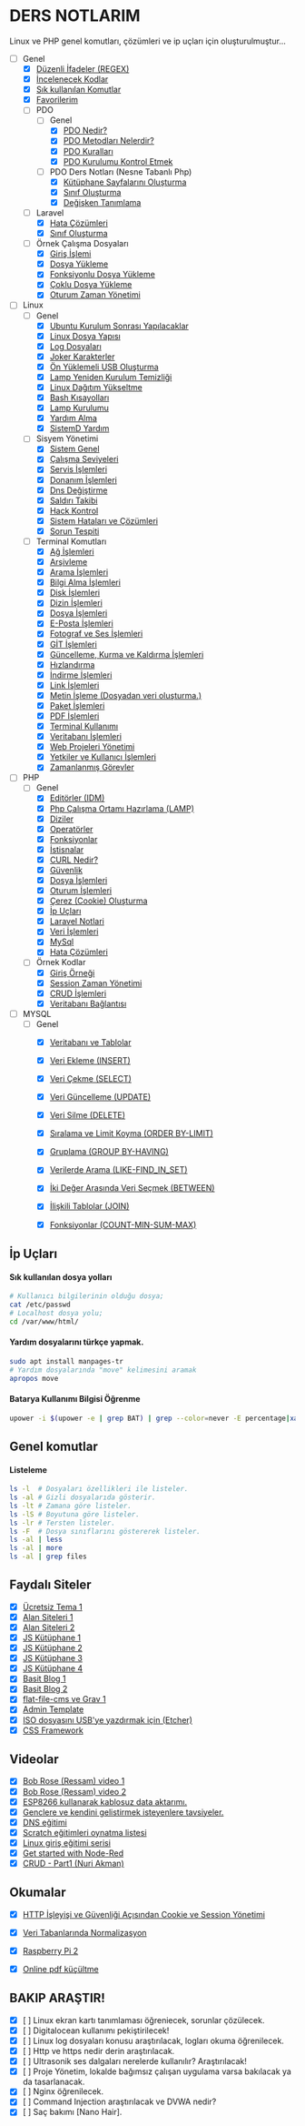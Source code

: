 # DERS NOTLARIM

Linux ve PHP genel komutları, çözümleri ve ip uçları için oluşturulmuştur...

- [ ] Genel	
	- [X] [Düzenli İfadeler (REGEX)](dosyalar/genel-duzenli-ifadeler.md)
	- [X] [İncelenecek Kodlar](dosyalar/genel-incelenecekler.md)
	- [X] [Sık kullanılan Komutlar](dosyalar/genel-kullanilan-komutlar.md)
	- [X] [Favorilerim](dosyalar/genel-favorilerim.md)
	- [ ] PDO
		- [ ] Genel
			- [X] [PDO Nedir?](dosyalar/php-pdo-nedir.md)
			- [X] [PDO Metodları Nelerdir?](dosyalar/php-pdo-metodlari.md)
			- [X] [PDO Kuralları](dosyalar/php-pdo-kurallar.md)
			- [X] [PDO Kurulumu Kontrol Etmek](dosyalar/php-pdo-kontrol.md)
		- [ ] PDO Ders Notları (Nesne Tabanlı Php)
			- [X] [Kütüphane Sayfalarını Oluşturma](dosyalar/php-ornek-proje-yapisi.md)
			- [X] [Sınıf Oluşturma](dosyalar/php-pdo-sinif-olusturma.md)
			- [X] [Değişken Tanımlama](dosyalar/php-degisken-tanimlama.md)
	- [ ] Laravel
		- [X] [Hata Çözümleri](dosyalar/hata-cozumleri.md)
		- [X] [Sınıf Oluşturma](dosyalar/pdo-sinif-olusturma.md)
	- [ ] Örnek Çalışma Dosyaları
		- [X] [Giriş İşlemi](ornekler/girisIslemi)
		- [X] [Dosya Yükleme](ornekler/dosyaYukleme)
		- [X] [Fonksiyonlu Dosya Yükleme](ornekler/fonksiyonluDosyaYukleme)
		- [X] [Çoklu Dosya Yükleme](ornekler/cokluDosyaYukleme)
		- [X] [Oturum Zaman Yönetimi](ornekler/oturumZamanYonetimi)
- [ ] Linux
	- [ ] Genel
		- [X] [Ubuntu Kurulum Sonrası Yapılacaklar](dosyalar/linux-kurulum-sonrasi-islemler.md)
		- [X] [Linux Dosya Yapısı](dosyalar/linux-dosya-yapisi.md)
		- [X] [Log Dosyaları](dosyalar/linux-log-dosyalari.md)
		- [X] [Joker Karakterler](dosyalar/linux-joker-karakterler.md)
		- [X] [Ön Yüklemeli USB Oluşturma](dosyalar/linux-usb-olusturma.md)
		- [X] [Lamp Yeniden Kurulum Temizliği](dosyalar/linux-lamp-temizlik.md)
		- [X] [Linux Dağıtım Yükseltme](dosyalar/linux-yukseltme.md)
		- [X] [Bash Kısayolları](dosyalar/linux-bash-kisayollari.md)
		- [X] [Lamp Kurulumu](dosyalar/linux-lamp-kurulumu.md)
		- [X] [Yardım Alma](dosyalar/linux-yardim-alma.md)
		- [X] [SistemD Yardım](dosyalar/linux-systemd-help.md)
	- [ ] Sisyem Yönetimi
		- [X] [Sistem Genel](dosyalar/linux-sistem-islemleri.md)
		- [X] [Çalışma Seviyeleri](dosyalar/linux-calisma-seviyeleri.md)
		- [X] [Servis İşlemleri](dosyalar/linux-servis-islemleri.md)
		- [X] [Donanım İşlemleri](dosyalar/linux-donanim-islemleri.md)
		- [X] [Dns Değiştirme](dosyalar/linux-dns-degistirme.md)
		- [X] [Saldırı Takibi](dosyalar/linux-saldiri-takibi.md)
		- [X] [Hack Kontrol](dosyalar/linux-hack-kontrol.md)
		- [X] [Sistem Hataları ve Çözümleri](dosyalar/linux-sistem-hatalari.md)
		- [X] [Sorun Tespiti](dosyalar/linux-sorun-tespiti.md)
	- [ ] Terminal Komutları
		- [X] [Ağ İşlemleri](dosyalar/linux-ag-islemleri.md)
		- [X] [Arşivleme](dosyalar/linux-dosya-arsivleme.md)
		- [X] [Arama İşlemleri](dosyalar/linux-arama-islemleri.md)
		- [X] [Bilgi Alma İşlemleri](dosyalar/linux-bilgi-alma.md)
		- [X] [Disk İşlemleri](dosyalar/linux-disk-islemleri.md)
		- [X] [Dizin İşlemleri](dosyalar/linux-dizi-komutlari.md)
		- [X] [Dosya İşlemleri](dosyalar/linux-dosya-yonetimi.md)
		- [X] [E-Posta İşlemleri](dosyalar/linux-e-posta-islemleri.md)
		- [X] [Fotograf ve Ses İşlemleri](dosyalar/linux-fotograf-ses.md)
		- [X] [GİT İşlemleri](dosyalar/git-islemleri.md)
		- [X] [Güncelleme, Kurma ve Kaldırma İşlemleri](dosyalar/linux-guncel-kur-kaldir.md)
		- [X] [Hızlandırma](dosyalar/linux-hizlandirma.md)
		- [X] [İndirme İşlemleri](dosyalar/linux-indirme-islemleri.md)
		- [X] [Link İşlemleri](dosyalar/linux-link-islemleri.md)
		- [X] [Metin İşleme (Dosyadan veri oluşturma.)](dosyalar/linux-metin-isleme.md)
		- [X] [Paket İşlemleri](dosyalar/linux-paketler.md)
		- [X] [PDF İşlemleri](dosyalar/linux-pdf-islemleri.md)
		- [X] [Terminal Kullanımı](dosyalar/linux-terminal-kullanimi.md)
		- [X] [Veritabanı İşlemleri](dosyalar/linux-veri-tabani.md)
		- [X] [Web Projeleri Yönetimi](dosyalar/linux-web-projeleri.md)
		- [X] [Yetkiler ve Kullanıcı İşlemleri](dosyalar/linux-yetkiler.md)
		- [X] [Zamanlanmış Görevler](dosyalar/linux-zamanlanmis-gorevler.md)
- [ ] PHP
	- [ ] Genel
		- [X] [Editörler (IDM)](dosyalar/php-editorler.md)
		- [X] [Php Çalışma Ortamı Hazırlama (LAMP)](dosyalar/php-calisma-ortami-hazirlama.md)
		- [X] [Diziler](dosyalar/php-diziler.md)
		- [X] [Operatörler](dosyalar/php-operatorler.md)
		- [X] [Fonksiyonlar](dosyalar/php-fonksiyonlar.md)
		- [X] [İstisnalar](dosyalar/php-istisnalar.md)
		- [X] [CURL Nedir?](dosyalar/php-curl-nedir.md)
		- [X] [Güvenlik](dosyalar/php-guvenlik.md)
		- [X] [Dosya İşlemleri](dosyalar/php-dosya-islemleri.md)
		- [X] [Oturum İşlemleri](dosyalar/php-oturum-islemleri.md)
		- [X] [Çerez (Cookie) Oluşturma](dosyalar/php-cerez-olusturma.md)
		- [X] [İp Uçları](dosyalar/php-ip-uclari.md)
		- [X] [Laravel Notlari](dosyalar/php-laravel-notlari.md)
		- [X] [Veri İşlemleri](dosyalar/php-veri-islemleri.md)
		- [X] [MySql](dosyalar/php-mysql.md)
		- [X] [Hata Çözümleri](dosyalar/php-hata-cozumleri.md)
	- [ ] Örnek Kodlar
		- [X] [Giriş Örneği](dosyalar/php-giris-ornegi.md)
		- [X] [Session Zaman Yönetimi](dosyalar/php-oturumda-zaman-ornegi.md)
		- [X] [CRUD İşlemleri](dosyalar/php-crud-islemleri.md)
		- [X] [Veritabanı Bağlantısı](dosyalar/php-veri-tabani-baglantisi.md)
- [ ] MYSQL
	- [ ] Genel
		- [X] [Veritabanı ve Tablolar](dosyalar/mysql-veritabani-tablolar.md)
		- [X] [Veri Ekleme (INSERT)](dosyalar/mysql-insert.md)
		- [X] [Veri Çekme (SELECT)](dosyalar/mysql-select.md)
		- [X] [Veri Güncelleme (UPDATE)](dosyalar/mysql-update.md)
		- [X] [Veri Silme (DELETE)](dosyalar/mysql-delete.md)
		- [X] [Sıralama ve Limit Koyma (ORDER BY-LIMIT)](dosyalar/mysql-orderby-limit.md)
		- [X] [Gruplama (GROUP BY-HAVING)](dosyalar/mysql-groupby-having.md)
		- [X] [Verilerde Arama (LIKE-FIND_IN_SET)](dosyalar/mysql-arama-like.md)
		- [X] [İki Değer Arasında Veri Seçmek (BETWEEN)](dosyalar/mysql-aralik-secmek.md)
		- [X] [İlişkili Tablolar (JOIN)](dosyalar/mysql-iliskili-tablolar.md)
		- [X] [Fonksiyonlar (COUNT-MIN-SUM-MAX)](dosyalar/mysql-fonksiyonlar.md)


## İp Uçları

#### Sık kullanılan dosya yolları

```bash
# Kullanıcı bilgilerinin olduğu dosya;
cat /etc/passwd
# Localhost dosya yolu;
cd /var/www/html/
```

#### Yardım dosyalarını türkçe yapmak.
```bash
sudo apt install manpages-tr
# Yardım dosyalarında "move" kelimesini aramak
apropos move
```
#### Batarya Kullanımı Bilgisi Öğrenme

```bash
upower -i $(upower -e | grep BAT) | grep --color=never -E percentage|xargs|cut -d' ' -f2|sed s/%//
```

## Genel komutlar

#### Listeleme

```bash
ls -l  # Dosyaları özellikleri ile listeler.
ls -al # Gizli dosyalarıda gösterir.
ls -lt # Zamana göre listeler.
ls -lS # Boyutuna göre listeler.
ls -lr # Tersten listeler.
ls -F  # Dosya sınıflarını göstererek listeler.
ls -al | less
ls -al | more
ls -al | grep files
```

## Faydalı Siteler

- [X] [Ücretsiz Tema 1](https://w3layouts.com/) 
- [X] [Alan Siteleri 1](https://digitalocean.com/)
- [X] [Alan Siteleri 2](https://www.vultr.com/)
- [X] [JS Kütüphane 1](http://trentrichardson.com/Impromptu/)
- [X] [JS Kütüphane 2](http://textillate.js.org/)
- [X] [JS Kütüphane 3](http://www.justinaguilar.com/animations/index.html)
- [X] [JS Kütüphane 4](https://daneden.github.io/animate.css/)
- [X] [Basit Blog 1](http://beltslib.net/basit-blog.html) 
- [X] [Basit Blog 2](https://github.com/hozakar/basitblog/releases)
- [X] [flat-file-cms ve Grav 1](http://blog.dynamicdrive.com/best-flat-file-cms-reviewed-and-compared/)
- [X] [Admin Template](https://github.com/coreui/coreui-free-bootstrap-admin-template)
- [X] [ISO dosyasını USB'ye yazdırmak için (Etcher)](https://etcher.io/)
- [X] [CSS Framework](https://turkuazcss.com/)

## Videolar

- [X] [Bob Rose (Ressam) video 1](https://www.youtube.com/channel/UCxcnsr1R5Ge_fbTu5ajt8DQ)
- [X] [Bob Rose (Ressam) video 2](https://yandex.com.tr/video/preview/?filmId=6948454151854644335&text=bob+ross+resim+sevinci)
- [X] [ESP8266 kullanarak kablosuz data aktarımı.](https://www.youtube.com/watch?v=3mhEp4yjI20)
- [X] [Genclere ve kendini gelistirmek isteyenlere tavsiyeler.](https://www.youtube.com/watch?v=Ca35wp7W_jA&feature=em-uploademail)
- [X] [DNS eğitimi](https://www.youtube.com/watch?v=mpQZVYPuDGU)
- [X] [Scratch eğitimleri oynatma listesi](https://www.youtube.com/playlist?list=PLh9ECzBB8tJOUsrd6J-ifCB1LQeMCHD-x)
- [X] [Linux giriş eğitimi serisi](https://www.youtube.com/playlist?list=PLh9ECzBB8tJOnxXrUTOqXfurKOZkN4mEY)
- [X] [Get started with Node-Red](https://www.youtube.com/watch?v=O-FDqkhCryA&feature=share)
- [X] [CRUD - Part1 (Nuri Akman)](https://www.youtube.com/watch?v=8fBLT-Ouvr0)

## Okumalar

- [X] [HTTP İşleyişi ve Güvenliği Açısından Cookie ve Session Yönetimi](https://www.netsparker.com.tr/blog/web-guvenligi/http-isleyisi-ve-guvenligi-acisindan-cookie-ve-session-yonetimi/)
- [X] [Veri Tabanlarında Normalizasyon](http://beltslib.net/veri-tabanlarinda-normalizasyon.html)
- [X] [Raspberry Pi 2](http://www.raspi.gen.tr/2015/02/02/raspberry-pi-2-duyuruldu-ilk-inceleme-ve-on-izlenimler/)
- [X] [Online pdf küçültme](https://smallpdf.com/tr/compress-pdf)


## BAKIP ARAŞTIR!

- [X] [ ] Linux ekran kartı tanımlaması öğreniecek, sorunlar çözülecek.
- [X] [ ] Digitalocean kullanımı pekiştirilecek!
- [X] [ ] Linux log dosyaları konusu araştırılacak, logları okuma öğrenilecek.
- [X] [ ] Http ve https nedir derin araştırılacak.
- [X] [ ] Ultrasonik ses dalgaları nerelerde kullanılır? Araştırılacak!
- [X] [ ] Proje Yönetim, lokalde bağımsız çalışan uygulama varsa bakılacak ya da tasarlanacak.
- [X] [ ] Nginx öğrenilecek.
- [X] [ ] Command Injection araştırılacak ve DVWA nedir?
- [X] [ ] Saç bakımı [Nano Hair].
